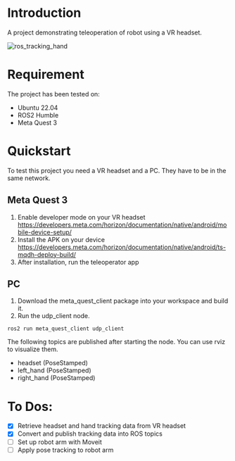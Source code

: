 # Introduction
A project demonstrating teleoperation of robot using a VR headset.

![ros_tracking_hand](doc/ros_hand_tracking.GIF)

# Requirement
The project has been tested on:
- Ubuntu 22.04
- ROS2 Humble
- Meta Quest 3

# Quickstart
To test this project you need a VR headset and a PC. They have to be in the same network.
## Meta Quest 3
1. Enable developer mode on your VR headset
https://developers.meta.com/horizon/documentation/native/android/mobile-device-setup/
2. Install the APK on your device
https://developers.meta.com/horizon/documentation/native/android/ts-mqdh-deploy-build/
3. After installation, run the teleoperator app

## PC
1. Download the meta_quest_client package into your workspace and build it.
2. Run the udp_client node.
```
ros2 run meta_quest_client udp_client
```

The following topics are published after starting the node. You can use rviz to visualize them.
- headset (PoseStamped)
- left_hand (PoseStamped)
- right_hand (PoseStamped)

# To Dos:
- [x] Retrieve headset and hand tracking data from VR headset
- [x] Convert and publish tracking data into ROS topics
- [ ] Set up robot arm with Moveit
- [ ] Apply pose tracking to robot arm